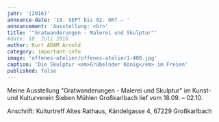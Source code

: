 ```yaml
---
jahr: '(2016)'
announce-date: '18. SEPT bis 02. OKT – '
announcement: 'Ausstellung: <br>'
title: '"Gratwanderungen - Malerei und Skulptur"'
#date: 18. Juli 2016
author: Kurt ADAM Arnold
category: important-info
image: 'offenes-atelier/offenes-atelier1-400.jpg'
caption: 'Die Skulptur <em>Grübelnder König</em> im Freien'
published: false
---
```


Meine Ausstellung "Gratwanderungen - Malerei und Skulptur" im Kunst- und Kulturverein Sieben Mühlen Großkarlbach lief vom 18.09. – 02.10.

Anschrift: Kulturtreff Altes Rathaus, Kändelgasse 4, 67229 Großkarlbach
